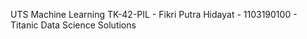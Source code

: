 UTS Machine Learning TK-42-PIL - 
Fikri Putra Hidayat - 
1103190100 - 
Titanic Data Science Solutions

